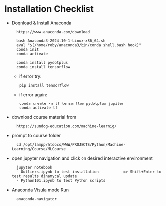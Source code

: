 
#   Installation Checklist

- Doqnload & Install Anaconda

        https://www.anaconda.com/download

        bash Anaconda3-2024.10-1-Linux-x86_64.sh
        eval "$(/home/roby/anaconda3/bin/conda shell.bash hook)"
        conda init
        conda activate
        
        conda install pydotplus
        conda install tensorflow

  - if error try:

        pip install tensorflow

  - if error again:

        conda create -n tf tensorflow pydotplus jupiter
        conda activate tf

- download course material from

        https://sundog-education.com/machine-learnig/

- prompt to course folder

        cd /opt/lampp/htdocs/WWW/PROJECTS/Python/Machine-Learning/Course/MLCourse

- open jupyter navigation and click on desired interactive environment

        jupyter notebook
        - Outliers.ipynb to test installation           => Shift+Enter to test results dinamycal update
        - Python101.ipynb to test Python scripts


- Anaconda Visula mode Run

        anaconda-navigator

